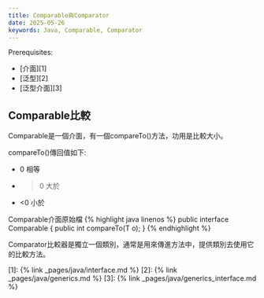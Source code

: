 ```yaml
---
title: Comparable與Comparator
date: 2025-05-26
keywords: Java, Comparable, Comparator
---
```

Prerequisites:

- [介面][1]
- [泛型][2]
- [泛型介面][3]

## Comparable比較
Comparable是一個介面，有一個compareTo()方法，功用是比較大小。

compareTo()傳回值如下:
- 0 相等
- >0 大於
- <0 小於

Comparable介面原始檔
{% highlight java linenos %}
public interface Comparable<T> {
    public int compareTo(T o);
}
{% endhighlight %}


Comparator比較器是獨立一個類別，通常是用來傳進方法中，提供類別去使用它的比較方法。


[1]: {% link _pages/java/interface.md %}
[2]: {% link _pages/java/generics.md %}
[3]: {% link _pages/java/generics_interface.md %}
